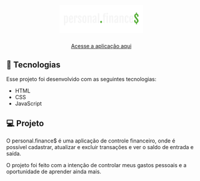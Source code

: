 <h1 align="center">
  <a href="https://matheussalesq.github.io/personal.finance/"><img alt="dev.finances" title="dev.finances" src="./assets/logo.png" width="220px" /></a>
</h1>

<p align="center">
  <a href="https://matheussalesq.github.io/personal-finances/">Acesse a aplicação aqui</a>
</p>

## 🚀 Tecnologias

Esse projeto foi desenvolvido com as seguintes tecnologias:

- HTML
- CSS
- JavaScript

## 💻 Projeto

O personal.finance$ é uma aplicação de controle financeiro, onde é possível cadastrar, atualizar e excluir transações e ver o saldo de entrada e saída.

O projeto foi feito com a intenção de controlar meus gastos pessoais e a oportunidade de aprender ainda mais.
